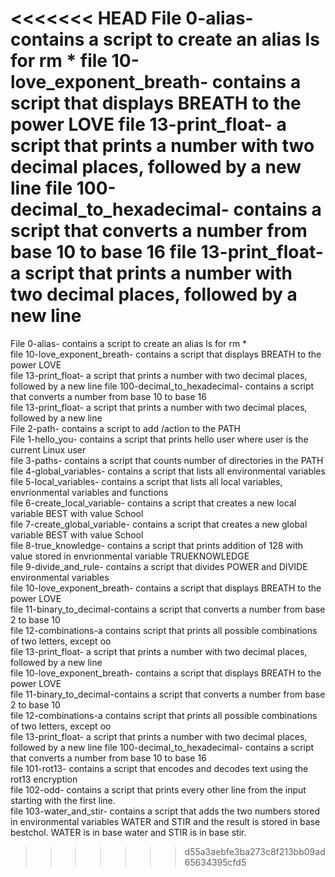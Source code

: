 <<<<<<< HEAD
File 0-alias- contains a script to create an alias ls for rm *
file 10-love_exponent_breath- contains a script that displays BREATH to the power LOVE 
file 13-print_float- a script that prints a number with two decimal places, followed by a new line file 100-decimal_to_hexadecimal- contains a script that converts a number from base 10 to base 16 
file 13-print_float- a script that prints a number with two decimal places, followed by a new line
=======
File 0-alias- contains a script to create an alias ls for rm * <br />
file 10-love_exponent_breath- contains a script that displays BREATH to the power LOVE <br />
file 13-print_float- a script that prints a number with two decimal places, followed by a new line file 100-decimal_to_hexadecimal- contains a script that converts a number from base 10 to base 16 <br />
file 13-print_float- a script that prints a number with two decimal places, followed by a new line <br />
File 2-path- contains a script to add /action to the PATH <br />
File 1-hello_you- contains a script that prints hello user where user is the current Linux user <br />
file 3-paths- contains a script that counts number of directories in the PATH <br />
file 4-global_variables- contains a script that lists all environmental variables <br />
file 5-local_variables- contains a script that lists all local variables, envrionmental variables and functions <br />
file 6-create_local_variable- contains a script that creates a new local variable BEST with value School <br />
file 7-create_global_variable- contains a script that creates a new global variable BEST with value School <br />
file 8-true_knowledge- contains a script that prints addition of 128 with value stored in envrionmental variable TRUEKNOWLEDGE <br />
file 9-divide_and_rule- contains a script that divides POWER and DIVIDE environmental variables <br />
file 10-love_exponent_breath- contains a script that displays BREATH to the power LOVE <br />
file 11-binary_to_decimal-contains a script that converts a number from base 2 to base 10 <br />
file 12-combinations-a contains script that prints all possible combinations of two letters, except oo <br />
file 13-print_float- a script that prints a number with two decimal places, followed by a new line <br />
file 10-love_exponent_breath- contains a script that displays BREATH to the power LOVE <br />
file 11-binary_to_decimal-contains a script that converts a number from base 2 to base 10 <br />
file 12-combinations-a contains script that prints all possible combinations of two letters, except oo <br />
file 13-print_float- a script that prints a number with two decimal places, followed by a new line
file 100-decimal_to_hexadecimal- contains a script that converts a number from base 10 to base 16 <br />
file 101-rot13- contains a script that encodes and decodes text using the rot13 encryption <br />
file 102-odd- contains a script that prints every other line from the input starting with the first line. <br />
file 103-water_and_stir- contains a script that adds the two numbers stored in environmental variables WATER and STIR and the result is stored in base bestchol. WATER is in base water and STIR is in base stir.<br />
>>>>>>> d55a3aebfe3ba273c8f213bb09ad65634395cfd5
